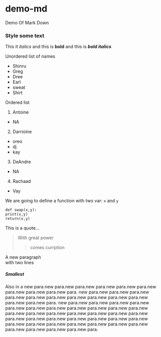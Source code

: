 # demo-md
Demo Of Mark Down
### Style some text
This it *italics* and this is __bold__
and this is ***bold italics***

Unordered list of names 
* Shinru
* Greg 
* Dree
* Earl
 * sweat
 * Shirt
 
 Ordered list 
 1. Antoine
   * NA
 2. Darrioine
   * oreo
   * dj
   * kay
 3. DeAndre
   * NA
 4. Rachaad
   * Vay


We are going to define a function with two var: `x` and `y`
```
def swap(x,y):
print(x,y)
return(x,y)
```

This is a quote...
>With great power
>>comes currption

A new paragraph<br>with two lines

##### Smallest 
Also in a new para.new para.new para.new para.new para.new para.new para.new para.new para.new para.
new para.new para.new para.new para.new para.new para.new para.new para.new para.new para.new para.new para.new para.
new para.new para.new para.new para.new para.new para.new para.new para.new para.new para.new para.new para.new para.new para.new para.new para.new para.new para.new para.new para.new para.new para.new para.new para.new para.new para.new para.new para.new para.new para.new para.new para.new para.new para.new para.new para.new para.

 

